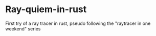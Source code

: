 # Ray-quiem-in-rust
First try of a ray tracer in rust, pseudo following the "raytracer in one weekend" series
